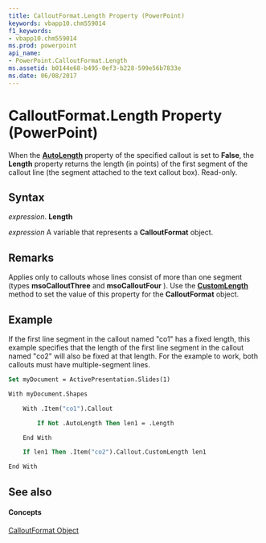 ```yaml
---
title: CalloutFormat.Length Property (PowerPoint)
keywords: vbapp10.chm559014
f1_keywords:
- vbapp10.chm559014
ms.prod: powerpoint
api_name:
- PowerPoint.CalloutFormat.Length
ms.assetid: b0144e68-b495-0ef3-b228-599e56b7833e
ms.date: 06/08/2017
---
```



# CalloutFormat.Length Property (PowerPoint)

When the **[AutoLength](calloutformat-autolength-property-powerpoint.md)** property of the specified callout is set to **False**, the **Length** property returns the length (in points) of the first segment of the callout line (the segment attached to the text callout box). Read-only.


## Syntax

 _expression_. **Length**

 _expression_ A variable that represents a **CalloutFormat** object.


## Remarks

Applies only to callouts whose lines consist of more than one segment (types **msoCalloutThree** and **msoCalloutFour** ). Use the **[CustomLength](calloutformat-customlength-method-powerpoint.md)** method to set the value of this property for the **CalloutFormat** object.


## Example

If the first line segment in the callout named "co1" has a fixed length, this example specifies that the length of the first line segment in the callout named "co2" will also be fixed at that length. For the example to work, both callouts must have multiple-segment lines.


```vb
Set myDocument = ActivePresentation.Slides(1)

With myDocument.Shapes

    With .Item("co1").Callout

        If Not .AutoLength Then len1 = .Length

    End With

    If len1 Then .Item("co2").Callout.CustomLength len1

End With
```


## See also


#### Concepts


[CalloutFormat Object](calloutformat-object-powerpoint.md)

